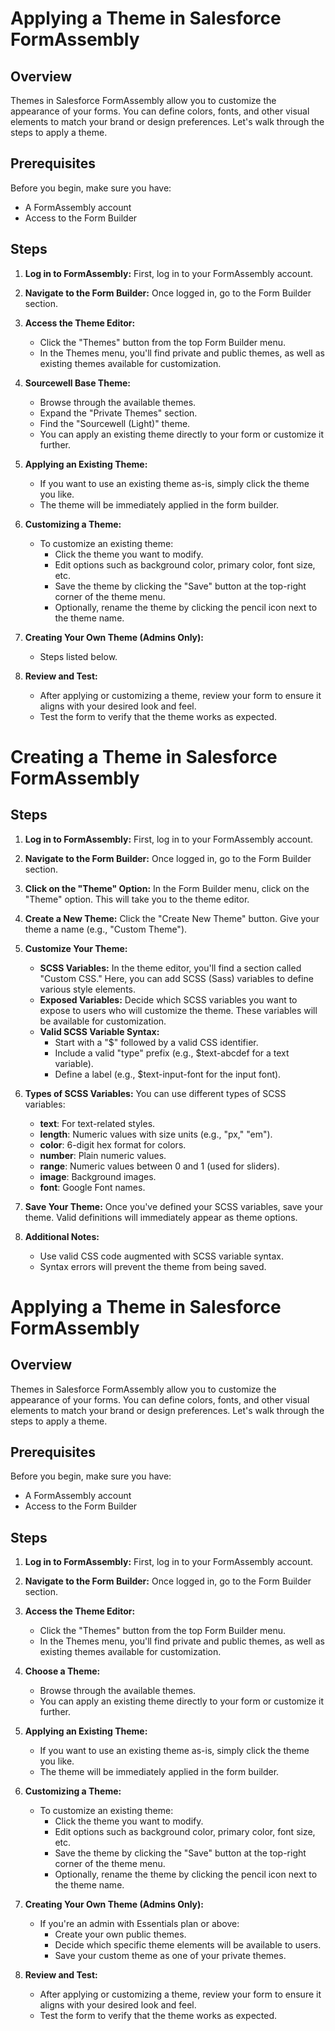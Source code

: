 # Applying a Theme in Salesforce FormAssembly

## Overview
Themes in Salesforce FormAssembly allow you to customize the appearance of your forms. You can define colors, fonts, and other visual elements to match your brand or design preferences. Let's walk through the steps to apply a theme.

## Prerequisites
Before you begin, make sure you have:
- A FormAssembly account
- Access to the Form Builder

## Steps

1. **Log in to FormAssembly:**
   First, log in to your FormAssembly account.

2. **Navigate to the Form Builder:**
   Once logged in, go to the Form Builder section.

3. **Access the Theme Editor:**
   - Click the "Themes" button from the top Form Builder menu.
   - In the Themes menu, you'll find private and public themes, as well as existing themes available for customization.

4. **Sourcewell Base Theme:**
   - Browse through the available themes.
   - Expand the "Private Themes" section.
   - Find the "Sourcewell (Light)" theme.
   - You can apply an existing theme directly to your form or customize it further.

5. **Applying an Existing Theme:**
   - If you want to use an existing theme as-is, simply click the theme you like.
   - The theme will be immediately applied in the form builder.

6. **Customizing a Theme:**
   - To customize an existing theme:
     - Click the theme you want to modify.
     - Edit options such as background color, primary color, font size, etc.
     - Save the theme by clicking the "Save" button at the top-right corner of the theme menu.
     - Optionally, rename the theme by clicking the pencil icon next to the theme name.

7. **Creating Your Own Theme (Admins Only):**
   - Steps listed below.

8. **Review and Test:**
   - After applying or customizing a theme, review your form to ensure it aligns with your desired look and feel.
   - Test the form to verify that the theme works as expected.

# Creating a Theme in Salesforce FormAssembly

## Steps

1. **Log in to FormAssembly:**
   First, log in to your FormAssembly account.

2. **Navigate to the Form Builder:**
   Once logged in, go to the Form Builder section.

3. **Click on the "Theme" Option:**
   In the Form Builder menu, click on the "Theme" option. This will take you to the theme editor.

4. **Create a New Theme:**
   Click the "Create New Theme" button. Give your theme a name (e.g., "Custom Theme").

5. **Customize Your Theme:**
   - **SCSS Variables:** In the theme editor, you'll find a section called "Custom CSS." Here, you can add SCSS (Sass) variables to define various style elements.
   - **Exposed Variables:** Decide which SCSS variables you want to expose to users who will customize the theme. These variables will be available for customization.
   - **Valid SCSS Variable Syntax:**
     - Start with a "$" followed by a valid CSS identifier.
     - Include a valid "type" prefix (e.g., $text-abcdef for a text variable).
     - Define a label (e.g., $text-input-font for the input font).

6. **Types of SCSS Variables:**
   You can use different types of SCSS variables:
   - **text**: For text-related styles.
   - **length**: Numeric values with size units (e.g., "px," "em").
   - **color**: 6-digit hex format for colors.
   - **number**: Plain numeric values.
   - **range**: Numeric values between 0 and 1 (used for sliders).
   - **image**: Background images.
   - **font**: Google Font names.

7. **Save Your Theme:**
   Once you've defined your SCSS variables, save your theme. Valid definitions will immediately appear as theme options.

8. **Additional Notes:**
   - Use valid CSS code augmented with SCSS variable syntax.
   - Syntax errors will prevent the theme from being saved.


# Applying a Theme in Salesforce FormAssembly

## Overview
Themes in Salesforce FormAssembly allow you to customize the appearance of your forms. You can define colors, fonts, and other visual elements to match your brand or design preferences. Let's walk through the steps to apply a theme.

## Prerequisites
Before you begin, make sure you have:
- A FormAssembly account
- Access to the Form Builder

## Steps

1. **Log in to FormAssembly:**
   First, log in to your FormAssembly account.

2. **Navigate to the Form Builder:**
   Once logged in, go to the Form Builder section.

3. **Access the Theme Editor:**
   - Click the "Themes" button from the top Form Builder menu.
   - In the Themes menu, you'll find private and public themes, as well as existing themes available for customization.

4. **Choose a Theme:**
   - Browse through the available themes.
   - You can apply an existing theme directly to your form or customize it further.

5. **Applying an Existing Theme:**
   - If you want to use an existing theme as-is, simply click the theme you like.
   - The theme will be immediately applied in the form builder.

6. **Customizing a Theme:**
   - To customize an existing theme:
     - Click the theme you want to modify.
     - Edit options such as background color, primary color, font size, etc.
     - Save the theme by clicking the "Save" button at the top-right corner of the theme menu.
     - Optionally, rename the theme by clicking the pencil icon next to the theme name.

7. **Creating Your Own Theme (Admins Only):**
   - If you're an admin with Essentials plan or above:
     - Create your own public themes.
     - Decide which specific theme elements will be available to users.
     - Save your custom theme as one of your private themes.

8. **Review and Test:**
   - After applying or customizing a theme, review your form to ensure it aligns with your desired look and feel.
   - Test the form to verify that the theme works as expected.
